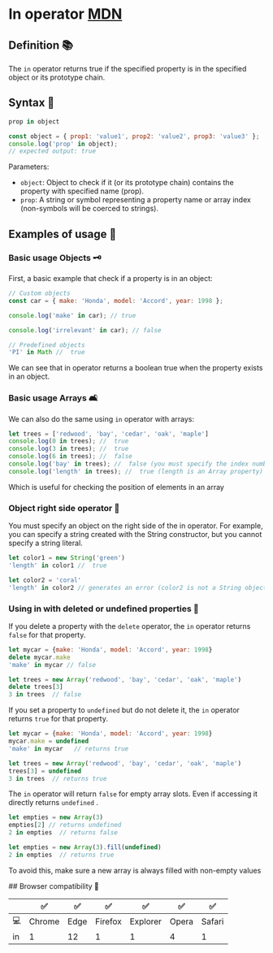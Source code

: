 
# In operator [MDN](https://developer.mozilla.org/en-US/docs/Web/JavaScript/Reference/Operators/in)

## Definition 📚

The `in` operator returns true if the specified property is in the specified object or its prototype chain.

## Syntax 📝

```js
prop in object

const object = { prop1: 'value1', prop2: 'value2', prop3: 'value3' };
console.log('prop' in object);
// expected output: true
```

Parameters:

- `object`: Object to check if it (or its prototype chain) contains the property with specified name (prop).
- `prop`: A string or symbol representing a property name or array index (non-symbols will be coerced to strings).

## Examples of usage 📐

###  Basic usage Objects 🗝

First, a basic example that check if a property is in an object:

```js
// Custom objects
const car = { make: 'Honda', model: 'Accord', year: 1998 };

console.log('make' in car); // true

console.log('irrelevant' in car); // false

// Predefined objects
'PI' in Math //  true
```

We can see that in operator returns a boolean true when the property exists in an object.

### Basic usage Arrays 🛋

We can also do the same using `in` operator with arrays:

```js
let trees = ['redwood', 'bay', 'cedar', 'oak', 'maple']
console.log(0 in trees); //  true
console.log(3 in trees); //  true
console.log(6 in trees); //  false
console.log('bay' in trees); //  false (you must specify the index number, not the value at that index)
console.log('length' in trees); //  true (length is an Array property)
```

Which is useful for checking the position of elements in an array

### Object right side operator 🛀

You must specify an object on the right side of the in operator.
For example, you can specify a string created with the String constructor, but you cannot specify a string literal.

```js
let color1 = new String('green')
'length' in color1 //  true

let color2 = 'coral'
'length' in color2 // generates an error (color2 is not a String object)
```

### Using in with deleted or undefined properties 🔪

If you delete a property with the `delete` operator, the `in` operator returns `false` for that property.

```js
let mycar = {make: 'Honda', model: 'Accord', year: 1998}
delete mycar.make
'make' in mycar // false

let trees = new Array('redwood', 'bay', 'cedar', 'oak', 'maple')
delete trees[3]
3 in trees  // false
```

If you set a property to `undefined` but do not delete it, the `in` operator returns `true` for that property.

```js
let mycar = {make: 'Honda', model: 'Accord', year: 1998}
mycar.make = undefined
'make' in mycar   // returns true

let trees = new Array('redwood', 'bay', 'cedar', 'oak', 'maple')
trees[3] = undefined
3 in trees  // returns true
```

The `in` operator will return `false` for empty array slots. Even if accessing it directly returns `undefined` .

```js
let empties = new Array(3)
empties[2] // returns undefined
2 in empties  // returns false

let empties = new Array(3).fill(undefined)
2 in empties  // returns true
```
To avoid this, make sure a new array is always filled with non-empty values

## Browser compatibility 🔌

|        | ✅     | ✅   | ✅      | ✅       | ✅   | ✅    |
| ------ | ------ | ---- | ------- | -------- | ----- | ------ |
| 💻     | Chrome | Edge | Firefox | Explorer | Opera | Safari |
| in     | 1      | 12   | 1       | 1        | 4     | 1      |
